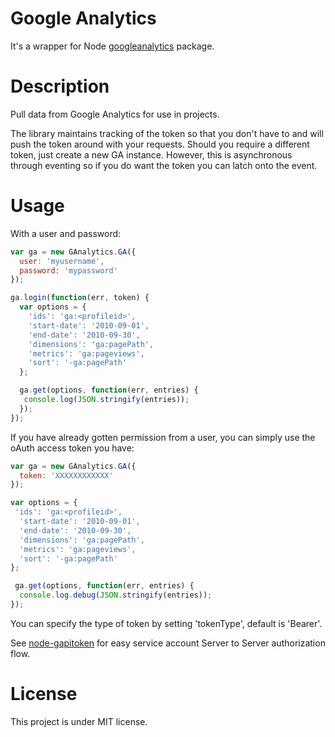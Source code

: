 # Google Analytics

It's a wrapper for Node [googleanalytics](https://github.com/ncb000gt/node-googleanalytics) package.


# Description

Pull data from Google Analytics for use in projects.

The library maintains tracking of the token so that you don't have to and will push the token around with your requests.
Should you require a different token, just create a new GA instance. However, this is asynchronous through eventing so if you do want the token you can latch onto the event.


# Usage

With a user and password:

```javascript
var ga = new GAnalytics.GA({
  user: 'myusername',
  password: 'mypassword'
});

ga.login(function(err, token) {
  var options = {
    'ids': 'ga:<profileid>',
    'start-date': '2010-09-01',
    'end-date': '2010-09-30',
    'dimensions': 'ga:pagePath',
    'metrics': 'ga:pageviews',
    'sort': '-ga:pagePath'
  };

  ga.get(options, function(err, entries) {
   console.log(JSON.stringify(entries));
  });
});
```

If you have already gotten permission from a user, you can simply use the oAuth access token you have:

```javascript
var ga = new GAnalytics.GA({
  token: 'XXXXXXXXXXXX'
});

var options = {
 'ids': 'ga:<profileid>',
  'start-date': '2010-09-01',
  'end-date': '2010-09-30',
  'dimensions': 'ga:pagePath',
  'metrics': 'ga:pageviews',
  'sort': '-ga:pagePath'
};

 ga.get(options, function(err, entries) {
  console.log.debug(JSON.stringify(entries));
});
```

You can specify the type of token by setting 'tokenType', default is 'Bearer'.

See [node-gapitoken](https://github.com/bsphere/node-gapitoken) for easy service account Server to Server authorization flow.

# License

This project is under MIT license.
